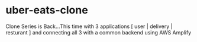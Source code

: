 # uber-eats-clone
Clone Series is Back...This time with 3 applications [ user | delivery | resturant ] and connecting all 3 with a common backend using AWS Amplify
